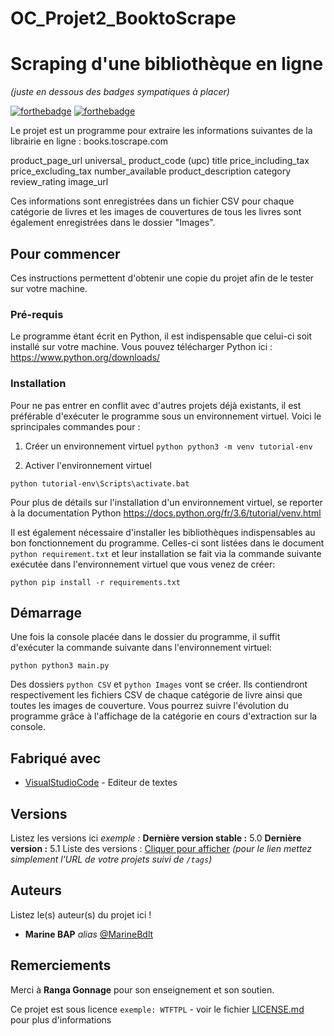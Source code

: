 # OC_Projet2_BooktoScrape
# Scraping d'une bibliothèque en ligne
_(juste en dessous des badges sympatiques à placer)_

[![forthebadge](http://forthebadge.com/images/badges/built-with-love.svg)](http://forthebadge.com)  [![forthebadge](http://forthebadge.com/images/badges/powered-by-electricity.svg)](http://forthebadge.com)

Le projet est un programme pour extraire les informations suivantes de la librairie en ligne : books.toscrape.com

product_page_url
universal_ product_code (upc)
title
price_including_tax
price_excluding_tax
number_available
product_description
category
review_rating
image_url

Ces informations sont enregistrées dans un fichier CSV pour chaque catégorie de livres et les images de couvertures de tous les livres sont également enregistrées dans le dossier "Images".

## Pour commencer

Ces instructions permettent d'obtenir une copie du projet afin de le tester sur votre machine.

### Pré-requis

Le programme étant écrit en Python, il est indispensable que celui-ci soit installé sur votre machine. Vous pouvez télécharger Python ici : https://www.python.org/downloads/

### Installation

Pour ne pas entrer en conflit avec d'autres projets déjà existants, il est préférable d'exécuter le programme sous un environnement virtuel.
Voici le sprincipales commandes pour :

1. Créer un environnement virtuel 
```python python3 -m venv tutorial-env```

2. Activer l'environnement virtuel

```python tutorial-env\Scripts\activate.bat```

Pour plus de détails sur l'installation d'un environnement virtuel, se reporter à la documentation Python
https://docs.python.org/fr/3.6/tutorial/venv.html

Il est également nécessaire d'installer les bibliothèques indispensables au bon fonctionnement du programme. Celles-ci sont listées dans le document ```python requirement.txt``` et leur installation se fait via la commande suivante exécutée dans l'environnement virtuel que vous venez de créer:

```python pip install -r requirements.txt```

## Démarrage

Une fois la console placée dans le dossier du programme, il suffit d'exécuter la commande suivante dans l'environnement virtuel:

```python python3 main.py```

Des dossiers ```python CSV``` et ```python Images``` vont se créer. Ils contiendront respectivement les fichiers CSV de chaque catégorie de livre ainsi que toutes les images de couverture. Vous pourrez suivre l'évolution du programme grâce à l'affichage de la catégorie en cours d'extraction sur la console.

## Fabriqué avec

* [VisualStudioCode](https://code.visualstudio.com/) - Editeur de textes

## Versions
Listez les versions ici 
_exemple :_
**Dernière version stable :** 5.0
**Dernière version :** 5.1
Liste des versions : [Cliquer pour afficher](https://github.com/your/project-name/tags)
_(pour le lien mettez simplement l'URL de votre projets suivi de ``/tags``)_

## Auteurs
Listez le(s) auteur(s) du projet ici !
* **Marine BAP** _alias_ [@MarineBdlt](https://github.com/outout14)


## Remerciements

Merci à **Ranga Gonnage** pour son enseignement et son soutien.

Ce projet est sous licence ``exemple: WTFTPL`` - voir le fichier [LICENSE.md](LICENSE.md) pour plus d'informations


